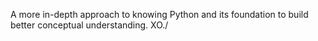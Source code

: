 A more in-depth approach to knowing Python and its foundation to build better conceptual understanding. XO./
